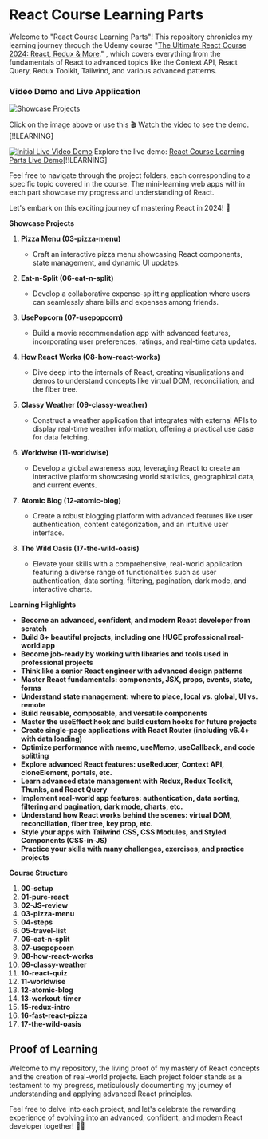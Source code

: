 # React Course Learning Parts

Welcome to "React Course Learning Parts"! This repository chronicles my learning journey through the Udemy course "[The Ultimate React Course 2024: React, Redux & More](https://www.udemy.com/course/the-ultimate-react-course/)." , which covers everything from the fundamentals of React to advanced topics like the Context API, React Query, Redux Toolkit, Tailwind, and various advanced patterns.

### Video Demo and Live Application

[![Showcase Projects](https://img.youtube.com/vi/4uHBzYra90g/maxresdefault.jpg)](https://www.youtube.com/watch?v=4uHBzYra90g)

Click on the image above or use this 🎬 [Watch the video](https://www.youtube.com/watch?v=4uHBzYra90g) to see the demo.[!!LEARNING]


[![Initial Live Video Demo](https://img.youtube.com/vi/NxnupCTNn9E/maxresdefault.jpg)](https://www.youtube.com/watch?v=NxnupCTNn9E)
Explore the live demo: [React Course Learning Parts Live Demo](https://react-course-learning-parts-tuando.netlify.app/)[!!LEARNING]

Feel free to navigate through the project folders, each corresponding to a specific topic covered in the course. The mini-learning web apps within each part showcase my progress and understanding of React.

Let's embark on this exciting journey of mastering React in 2024! 🚀

**Showcase Projects**

1. **Pizza Menu (03-pizza-menu)**

   - Craft an interactive pizza menu showcasing React components, state management, and dynamic UI updates.

2. **Eat-n-Split (06-eat-n-split)**

   - Develop a collaborative expense-splitting application where users can seamlessly share bills and expenses among friends.

3. **UsePopcorn (07-usepopcorn)**

   - Build a movie recommendation app with advanced features, incorporating user preferences, ratings, and real-time data updates.

4. **How React Works (08-how-react-works)**

   - Dive deep into the internals of React, creating visualizations and demos to understand concepts like virtual DOM, reconciliation, and the fiber tree.

5. **Classy Weather (09-classy-weather)**

   - Construct a weather application that integrates with external APIs to display real-time weather information, offering a practical use case for data fetching.

6. **Worldwise (11-worldwise)**

   - Develop a global awareness app, leveraging React to create an interactive platform showcasing world statistics, geographical data, and current events.

7. **Atomic Blog (12-atomic-blog)**

   - Create a robust blogging platform with advanced features like user authentication, content categorization, and an intuitive user interface.

8. **The Wild Oasis (17-the-wild-oasis)**
   - Elevate your skills with a comprehensive, real-world application featuring a diverse range of functionalities such as user authentication, data sorting, filtering, pagination, dark mode, and interactive charts.

**Learning Highlights**

- **Become an advanced, confident, and modern React developer from scratch**
- **Build 8+ beautiful projects, including one HUGE professional real-world app**
- **Become job-ready by working with libraries and tools used in professional projects**
- **Think like a senior React engineer with advanced design patterns**
- **Master React fundamentals: components, JSX, props, events, state, forms**
- **Understand state management: where to place, local vs. global, UI vs. remote**
- **Build reusable, composable, and versatile components**
- **Master the useEffect hook and build custom hooks for future projects**
- **Create single-page applications with React Router (including v6.4+ with data loading)**
- **Optimize performance with memo, useMemo, useCallback, and code splitting**
- **Explore advanced React features: useReducer, Context API, cloneElement, portals, etc.**
- **Learn advanced state management with Redux, Redux Toolkit, Thunks, and React Query**
- **Implement real-world app features: authentication, data sorting, filtering and pagination, dark mode, charts, etc.**
- **Understand how React works behind the scenes: virtual DOM, reconciliation, fiber tree, key prop, etc.**
- **Style your apps with Tailwind CSS, CSS Modules, and Styled Components (CSS-in-JS)**
- **Practice your skills with many challenges, exercises, and practice projects**

**Course Structure**

1. **00-setup**
2. **01-pure-react**
3. **02-JS-review**
4. **03-pizza-menu**
5. **04-steps**
6. **05-travel-list**
7. **06-eat-n-split**
8. **07-usepopcorn**
9. **08-how-react-works**
10. **09-classy-weather**
11. **10-react-quiz**
12. **11-worldwise**
13. **12-atomic-blog**
14. **13-workout-timer**
15. **15-redux-intro**
16. **16-fast-react-pizza**
17. **17-the-wild-oasis**

## Proof of Learning

Welcome to my repository, the living proof of my mastery of React concepts and the creation of real-world projects. Each project folder stands as a testament to my progress, meticulously documenting my journey of understanding and applying advanced React principles.

Feel free to delve into each project, and let's celebrate the rewarding experience of evolving into an advanced, confident, and modern React developer together! 🚀🌐
